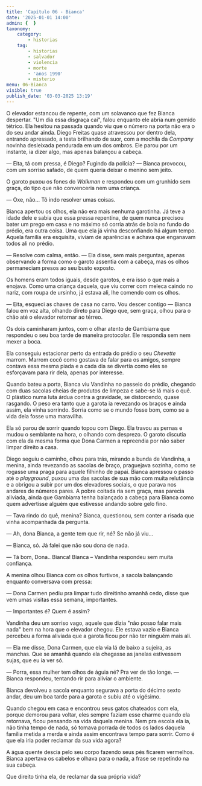 ```yaml
---
title: 'Capítulo 06 - Bianca'
date: '2025-01-01 14:00'
admin: {  }
taxonomy:
    category:
        - historias
    tag:
        - historias
        - salvador
        - violencia
        - morte
        - 'anos 1990'
        - misterio
menu: 06-Bianca
visible: true
publish_date: '03-03-2025 13:19'
---
```


O elevador estancou de repente, com um solavanco que fez Bianca despertar. "Um dia essa disgraça cai", falou enquanto ele abria num gemido tétrico. Ela hesitou na passada quando viu que o número na porta não era o do seu andar ainda. Diego Freitas quase atravessou por dentro dela, entrando apressado, a testa brilhando de suor, com a mochila da *Company* novinha desleixada pendurada em um dos ombros. Ele parou por um instante, ia dizer algo, mas apenas balançou a cabeça.

— Eita, tá com pressa, é Diego? Fugindo da polícia? — Bianca provocou, com um sorriso safado, de quem queria deixar o menino sem jeito.

O garoto puxou os fones do *Walkman* e respondeu com um grunhido sem graça, do tipo que não convenceria nem uma criança.

— Oxe, não… Tô indo resolver umas coisas.

Bianca apertou os olhos, ela não era mais nenhuma garotinha. Já teve a idade dele e sabia que essa pressa repentina, de quem nunca precisou bater um prego em casa e no máximo só corria atrás de bola no fundo do prédio, era outra coisa. Uma que ela já vinha desconfiando há algum tempo. Aquela família era esquisita, viviam de aparências e achava que enganavam todos ali no prédio.

— Resolve com calma, então. — Ela disse, sem mais perguntas, apenas observando a forma como o garoto assentia com a cabeça, mas os olhos permaneciam presos ao seu busto exposto.

Os homens eram todos iguais, desde garotos, e era isso o que mais a enojava. Como uma criança daquela, que viu correr com meleca caindo no nariz, com roupa de ursinho, já estava ali, lhe comendo com os olhos.

— Eita, esqueci as chaves de casa no carro. Vou descer contigo — Bianca falou em voz alta, olhando direto para Diego que, sem graça, olhou para o chão até o elevador retornar ao térreo.

Os dois caminharam juntos, com o olhar atento de Gambiarra que respondeu o seu boa tarde de maneira protocolar. Ele respondia sem nem mexer a boca.

Ela conseguiu estacionar perto da entrada do prédio o seu *Chevette* marrom. Marrom cocô como gostava de falar para os amigos, sempre contava essa mesma piada e a cada dia se divertia como eles se esforçavam para rir dela, apenas por interesse.

Quando bateu a porta, Bianca viu Vandinha no passeio do prédio, chegando com duas sacolas cheias de produtos de limpeza e sabe-se lá mais o quê. O plástico numa luta árdua contra a gravidade, se distorcendo, quase rasgando. O peso era tanto que a garota ia revezando os braços e ainda assim, ela vinha sorrindo. Sorria como se o mundo fosse bom, como se a vida dela fosse uma maravilha.

Ela só parou de sorrir quando topou com Diego. Ela travou as pernas e mudou o semblante na hora, o olhando com desprezo. O garoto discutia com ela da mesma forma que Dona Carmen a repreendia por não saber limpar direito a casa.

Diego seguiu o caminho, olhou para trás, mirando a bunda de Vandinha, a menina, ainda revezando as sacolas de braço, praguejava sozinha, como se rogasse uma praga para aquele filhinho de papai. Bianca apressou o passo até o *playground*, puxou uma das sacolas de sua mão com muita relutância e a obrigou a subir por um dos elevadores sociais, o que parava nos andares de números pares. A pobre coitada ria sem graça, mas parecia aliviada, ainda que Gambiarra tenha balançado a cabeça para Bianca como quem advertisse alguém que estivesse andando sobre gelo fino.

— Tava rindo do quê, menina? Bianca, questionou, sem conter a risada que vinha acompanhada da pergunta.

— Ah, dona Bianca, a gente tem que rir, né? Se não já viu…

— Bianca, só. Já falei que não sou dona de nada.

— Tá bom, Dona.. Bianca! Bianca – Vandinha respondeu sem muita confiança.

A menina olhou Bianca com os olhos furtivos, a sacola balançando enquanto conversava com pressa:

— Dona Carmen pediu pra limpar tudo direitinho amanhã cedo, disse que vem umas visitas essa semana, importantes.

— Importantes é? Quem é assim?

Vandinha deu um sorriso vago, aquele que dizia "não posso falar mais nada" bem na hora que o elevador chegou. Ele estava vazio e Bianca percebeu a forma aliviada que a garota ficou por não ter ninguém mais ali.

— Ela me disse, Dona Carmen, que ela via lá de baixo a sujeira, as manchas. Que se amanhã quando ela chegasse as janelas estivessem sujas, que eu ia ver só.

— Porra, essa mulher tem olhos de águia né? Pra ver de tão longe. — Bianca respondeu, tentando rir para aliviar o ambiente.

Bianca devolveu a sacola enquanto segurava a porta do décimo sexto andar, deu um boa tarde para a garota e subiu até o vigésimo.

Quando chegou em casa e encontrou seus gatos chateados com ela, porque demorou para voltar, eles sempre faziam esse charme quando ela retornava, ficou pensando na vida daquela menina. Nem pra escola ela ia, não tinha tempo de nada, só tomava porrada de todos os lados daquela família metida a merda e ainda assim encontrava tempo para sorrir. Como é que ela iria poder reclamar da sua vida agora?

A água quente descia pelo seu corpo fazendo seus pés ficarem vermelhos. Bianca apertava os cabelos e olhava para o nada, a frase se repetindo na sua cabeça.

Que direito tinha ela, de reclamar da sua própria vida?